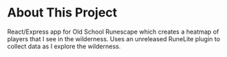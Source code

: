 # About This Project

React/Express app for Old School Runescape which creates a heatmap of players that I see in the wilderness. Uses an unreleased RuneLite plugin to collect data as I explore the wilderness.
